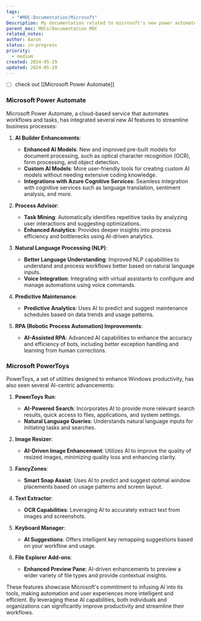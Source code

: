 ```yaml
---
tags:
  - "#MOC-Documentation/Microsoft"
Description: My documentation related to microsoft's new power automate features
parent_moc: MOCs/Documentation MOC
related_notes: 
author: Aaron
status: in-progress
priority:
  - medium
created: 2024-05-29
updated: 2024-05-29
---
```

- [ ] check out [[Microsoft Power Automate]] 
### Microsoft Power Automate

Microsoft Power Automate, a cloud-based service that automates workflows and tasks, has integrated several new AI features to streamline business processes:

1. **AI Builder Enhancements**:
    
    - **Enhanced AI Models**: New and improved pre-built models for document processing, such as optical character recognition (OCR), form processing, and object detection.
    - **Custom AI Models**: More user-friendly tools for creating custom AI models without needing extensive coding knowledge.
    - **Integrations with Azure Cognitive Services**: Seamless integration with cognitive services such as language translation, sentiment analysis, and more.
2. **Process Advisor**:
    
    - **Task Mining**: Automatically identifies repetitive tasks by analyzing user interactions and suggesting optimizations.
    - **Enhanced Analytics**: Provides deeper insights into process efficiency and bottlenecks using AI-driven analytics.
3. **Natural Language Processing (NLP)**:
    
    - **Better Language Understanding**: Improved NLP capabilities to understand and process workflows better based on natural language inputs.
    - **Voice Integration**: Integrating with virtual assistants to configure and manage automations using voice commands.
4. **Predictive Maintenance**:
    
    - **Predictive Analytics**: Uses AI to predict and suggest maintenance schedules based on data trends and usage patterns.
5. **RPA (Robotic Process Automation) Improvements**:
    
    - **AI-Assisted RPA**: Advanced AI capabilities to enhance the accuracy and efficiency of bots, including better exception handling and learning from human corrections.

### Microsoft PowerToys

PowerToys, a set of utilities designed to enhance Windows productivity, has also seen several AI-centric advancements:

1. **PowerToys Run**:
    
    - **AI-Powered Search**: Incorporates AI to provide more relevant search results, quick access to files, applications, and system settings.
    - **Natural Language Queries**: Understands natural language inputs for initiating tasks and searches.
2. **Image Resizer**:
    
    - **AI-Driven Image Enhancement**: Utilizes AI to improve the quality of resized images, minimizing quality loss and enhancing clarity.
3. **FancyZones**:
    
    - **Smart Snap Assist**: Uses AI to predict and suggest optimal window placements based on usage patterns and screen layout.
4. **Text Extractor**:
    
    - **OCR Capabilities**: Leveraging AI to accurately extract text from images and screenshots.
5. **Keyboard Manager**:
    
    - **AI Suggestions**: Offers intelligent key remapping suggestions based on your workflow and usage.
6. **File Explorer Add-ons**:
    
    - **Enhanced Preview Pane**: AI-driven enhancements to preview a wider variety of file types and provide contextual insights.

These features showcase Microsoft's commitment to infusing AI into its tools, making automation and user experiences more intelligent and efficient. By leveraging these AI capabilities, both individuals and organizations can significantly improve productivity and streamline their workflows.
